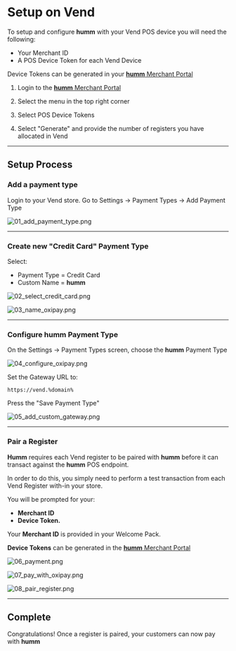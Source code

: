 <h1>Setup on Vend</h1>

To setup and configure **humm** with your Vend POS device you will need the following:


<div class="panel">
 <ul>
    <li>Your Merchant ID</li>
    <li>A POS Device Token for each Vend Device</li>
 </ul>
</div>

Device Tokens can be generated in your <a href="https://portals.%domain%/merchantarea#/login">**humm** Merchant Portal</a>

1. Login to the <a href="https://portals.%domain%/merchantarea#/login">**humm** Merchant Portal</a>

2. Select the menu in the top right corner

3. Select POS Device Tokens

4. Select "Generate" and provide the number of registers you have allocated in Vend
<hr/>

## Setup Process

### Add a payment type

Login to your Vend store.
Go to Settings -> Payment Types -> Add Payment Type


![01_add_payment_type.png](/img/ecommerce/vend/01_add_payment_type.png)

---

### Create new "Credit Card" Payment Type

Select:

* Payment Type =  Credit Card
* Custom Name = **humm**


![02_select_credit_card.png](/img/ecommerce/vend/02_select_credit_card.png)


![03_name_oxipay.png](/img/ecommerce/vend/03_name_oxipay.png)

---

### Configure **humm** Payment Type

On the Settings -> Payment Types screen, choose the **humm** Payment Type


![04_configure_oxipay.png](/img/ecommerce/vend/04_configure_oxipay.png)



Set the Gateway URL to:

```https://vend.%domain% ```

Press the "Save Payment Type"

![05_add_custom_gateway.png](/img/ecommerce/vend/05_add_custom_gateway.png)

---
### Pair a Register

**Humm** requires each Vend register to be paired with **humm** before it can transact against the **humm** POS endpoint.

In order to do this, you simply need to perform a test transaction from each Vend Register with-in your store.

You will be prompted for your:

* **Merchant ID**
* **Device Token.**

Your **Merchant ID** is provided in your Welcome Pack.

**Device Tokens** can be generated in the <a href="https://portals.%domain%/merchantarea#/login">**humm** Merchant Portal</a>



![06_payment.png](/img/ecommerce/vend/06_payment.png)

![07_pay_with_oxipay.png](/img/ecommerce/vend/07_pay_with_oxipay.png)

![08_pair_register.png](/img/ecommerce/vend/08_pair_register.png)

---

## Complete

Congratulations! Once a register is paired, your customers can now pay with **humm**
